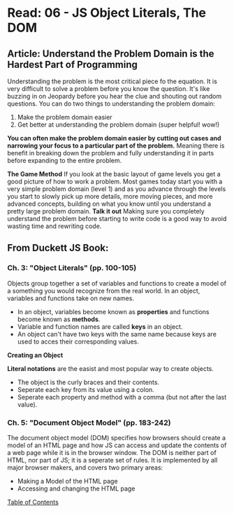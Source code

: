 # Read: 06 - JS Object Literals, The DOM

## Article: Understand the Problem Domain is the Hardest Part of Programming

Understanding the problem is the most critical piece fo the equation. It is very difficult to solve a problem before you know the question. It's like buzzing in on Jeopardy before you hear the clue and shouting out random questions. 
You can do two things to understanding the problem domain:
1. Make the problem domain easier
1. Get better at understanding the problem domain
(super helpful! wow!)

**You can often make the problem domain easier by cutting out cases and narrowing your focus to a particular part of the problem.**
Meaning there is benefit in breaking down the problem and fully understanding it in parts before expanding to the entire problem.


**The Game Method**
If you look at the basic layout of game levels you get a good picture of how to work a problem. 
Most games today start you with a very simple problem domain (level 1) and as you advance through the levels you start to slowly pick up more details, more moving pieces, and more advanced concepts, building on what you know until you understand a pretty large problem domain.
**Talk it out**
Making sure you completely understand the problem before starting to write code is a good way to avoid wasting time and rewriting code.

## From Duckett JS Book:

### Ch. 3: "Object Literals" (pp. 100-105)

Objects group together a set of variables and functions to create a model of a something you would recognize from the real world. In an object, variables and functions take on new names. 
- In an object, variables become known as **properties** and functions become known as **methods**.
- Variable and function names are called **keys** in an object.
- An object can't have two keys with the same name because keys are used to acces their corresponding values. 

**Creating an Object**

**Literal notations** are the easist and most popular way to create objects. 
- The object is the curly braces and their contents. 
- Seperate each key from its value using a colon.
- Seperate each property and method with a comma (but not after the last value).

### Ch. 5: "Document Object Model" (pp. 183-242)

The document object model (DOM) specifies how browsers should create a model of an HTML page and how JS can access and update the contents of a web page while it is in the browser window. The DOM is neither part of HTML, nor part of JS; it is a seperate set of rules. It is implemented by all major browser makers, and covers two primary areas:
- Making a Model of the HTML page
- Accessing and changing the HTML page


[Table of Contents](../index.md)